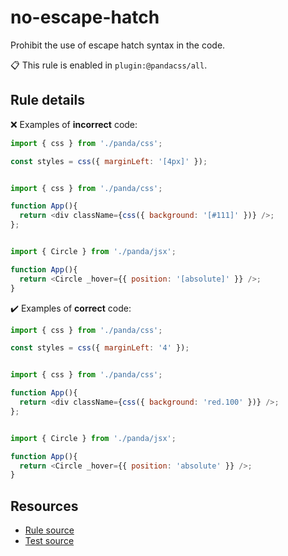 [//]: # (This file is generated by eslint-docgen. Do not edit it directly.)

# no-escape-hatch

Prohibit the use of escape hatch syntax in the code.

📋 This rule is enabled in `plugin:@pandacss/all`.

## Rule details

❌ Examples of **incorrect** code:
```js
import { css } from './panda/css';

const styles = css({ marginLeft: '[4px]' });
```
```js

import { css } from './panda/css';

function App(){
  return <div className={css({ background: '[#111]' })} />;
};
```
```js

import { Circle } from './panda/jsx';

function App(){
  return <Circle _hover={{ position: '[absolute]' }} />;
}
```

✔️ Examples of **correct** code:
```js
import { css } from './panda/css';

const styles = css({ marginLeft: '4' });
```
```js

import { css } from './panda/css';

function App(){
  return <div className={css({ background: 'red.100' })} />;
};
```
```js

import { Circle } from './panda/jsx';

function App(){
  return <Circle _hover={{ position: 'absolute' }} />;
}
```

## Resources

* [Rule source](/plugin/src/rules/no-escape-hatch.ts)
* [Test source](/tests/no-escape-hatch.test.ts)

